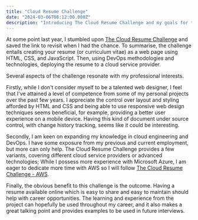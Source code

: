 ```yaml
---
title: "Cloud Resume Challenge"
date: "2024-03-06T08:12:00.000Z"
description: "Introducing The Cloud Resume Challenge and my goals for the project."
---
```


At some point last year, I stumbled upon [The Cloud Resume Challenge](https://cloudresumechallenge.dev/) and saved the link to revisit when I had the chance. To summarise, the challenge entails creating your resume (or curriculum vitae) as a web page using HTML, CSS, and JavaScript. Then, using DevOps methodologies and technologies, deploying the resume to a cloud service provider.

Several aspects of the challenge resonate with my professional interests.

Firstly, while I don't consider myself to be a talented web designer, I feel that I've attained a level of competence from some of my personal projects over the past few years. I appreciate the control over layout and styling afforded by HTML and CSS and being able to use responsive web design techniques seems beneficial, for example, providing a better user experience on a mobile device. Having this kind of document under source control, with change history tracking, seems like it could be interesting.

Secondly, I am keen on expanding my knowledge in cloud engineering and DevOps. I have some exposure from my previous and current employment, but more can only help. The Cloud Resume Challenge provides a few variants, covering different cloud service providers or advanced technologies; While I possess more experience with Microsoft Azure, I am eager to dedicate more time with AWS so I will follow [The Cloud Resume Challenge - AWS](https://cloudresumechallenge.dev/docs/the-challenge/aws/).

Finally, the obvious benefit to this challenge is the outcome. Having a resume available online which is easy to share and easy to maintain should help with career opportunities. The learning and experience from the project can hopefully be used throughout my career, and it also makes a great talking point and provides examples to be used in future interviews.